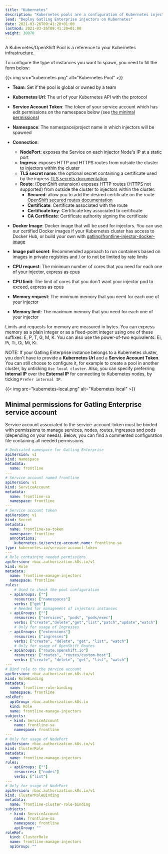 ```yaml
---
title: "Kubernetes"
description: "Kubernetes pools are a configuration of Kubernetes injectors"
lead: "Deploy Gatling Enterprise injectors on Kubernetes"
date: 2021-03-26T09:41:20+01:00
lastmod: 2021-03-26T09:41:20+01:00
weight: 30070
---
```


A Kubernetes/OpenShift Pool is a reference to your Kubernetes infrastructure.

To configure the type of instances you want to spawn, you need to fill the form below:

{{< img src="kubernetes.png" alt="Kubernetes Pool" >}}

- **Team**: Set if the pool is global or owned by a team
- **Kubernetes Url**: The url of your Kubernetes API with the protocol
- **Service Account Token**: The token of your service account which has edit permissions on the namespace below (see [the minimal permissions](#minimal-permissions-for-gatling-enterprise-service-account))
- **Namespace**: The namespace/project name in which injectors will be spawned
- **Connection**:
    - **NodePort**: exposes the Service on each injector Node's IP at a static port
    - **Ingress**: exposes HTTP and HTTPS routes from outside the cluster to injectors within the cluster
    - **TLS secret name**: the optional secret containing a certificate used by the ingress [TLS secrets documentation](https://kubernetes.github.io/ingress-nginx/user-guide/tls/#tls-secrets)
    - **Route**: (OpenShift extension) exposes HTTP routes (HTTPS not supported) from outside the cluster to injectors within the cluster.
        - **Secured**: allow you to add the desired certificate on the route [OpenShift secured routes documentation](https://docs.openshift.com/container-platform/4.5/networking/routes/secured-routes.html)
        - **Certificate**: Certificate associated with the route
        - **Certificate key**: Certificate key associated to certificate
        - **CA Certificate**: Certificate authority signing the certificate

- **Docker Image**: Docker image that will be used for injectors. You can use our certified Docker images if your Kubernetes cluster has access to Docker Hub, or build your own with [gatling/frontline-injector-docker-image](https://github.com/gatling/frontline-injector-docker-image)
- **Image pull secret**: Recommended approach to run containers based on images in private registries and / or to not be limited by rate limits
- **CPU request**: The minimum number of cores that you need for each one of your injector, express as cpus
- **CPU limit**: The limit of cores that you don't want your injector pod to exceed, express as cpus
- **Memory request**: The minimum memory that you need for each one of your injector
- **Memory limit**: The maximum memory that you need for each one of your injector

Limits and requests for memory are measured in bytes. You can express memory as a plain integer or as a fixed-point integer using one of these suffixes: E, P, T, G, M, K. You can also use the power-of-two equivalents: Ei, Pi, Ti, Gi, Mi, Ki.

NOTE: If your Gatling Enterprise instance belongs to a Kubernetes cluster, you don't have to provide a **Kubernetes Url** and a **Service Account Token**.
You can still choose to configure it, for example to create a pool in another cluster, by unticking `Use local cluster`.
Also, you can specify preferring **Internal IP** over the **External IP** for connecting to Kubernetes nodes, by ticking `Prefer internal IP`.

{{< img src="kubernetes-local.png" alt="Kubernetes local" >}}

## Minimal permissions for Gatling Enterprise service account

Service account associated to the service-account-token must be binded with permissions to manage services, nodes, routes, ingresses and pods (depending on your needs).
Below, you can find a commented configuration file containing all needed permissions.

```yaml
# Dedicated namespace for Gatling Enterprise
apiVersion: v1
kind: Namespace
metadata:
  name: frontline
---
# Service account named frontline
apiVersion: v1
kind: ServiceAccount
metadata:
  name: frontline-sa
  namespace: frontline
---
# Service account token
apiVersion: v1
kind: Secret
metadata:
  name: frontline-sa-token
  namespace: frontline
  annotations:
    kubernetes.io/service-account.name: frontline-sa
type: kubernetes.io/service-account-token
---
# Role containing needed permissions
apiVersion: rbac.authorization.k8s.io/v1
kind: Role
metadata:
  name: frontline-manage-injectors
  namespace: frontline
rules:
    # Used to check the pool configuration
  - apiGroups: [""]
    resources: ["namespaces"]
    verbs: ["get"]
    # Needed for management of injectors instances
  - apiGroups: [""]
    resources: ["services", "pods", "pods/exec"]
    verbs: ["create","delete","get","list","patch","update","watch"]
    # Only for usage of Ingresses
  - apiGroups: ["extensions"]
    resources: ["ingresses"]
    verbs: ["create", "delete", "get", "list", "watch"]
    # Only for usage of OpenShift Routes
  - apiGroups: ["route.openshift.io"]
    resources: ["routes", "routes/custom-host"]
    verbs: ["create", "delete", "get", "list", "watch"]
---
# Bind role to the service account
apiVersion: rbac.authorization.k8s.io/v1
kind: RoleBinding
metadata:
  name: frontline-role-binding
  namespace: frontline
roleRef:
  apiGroup: rbac.authorization.k8s.io
  kind: Role
  name: frontline-manage-injectors
subjects:
  - kind: ServiceAccount
    name: frontline-sa
    namespace: frontline
---
# Only for usage of NodePort
apiVersion: rbac.authorization.k8s.io/v1
kind: ClusterRole
metadata:
  name: frontline-manage-injectors
rules:
  - apiGroups: [""]
    resources: ["nodes"]
    verbs: ["list"]
---
# Only for usage of NodePort
apiVersion: rbac.authorization.k8s.io/v1
kind: ClusterRoleBinding
metadata:
  name: frontline-cluster-role-binding
subjects:
  - kind: ServiceAccount
    name: frontline-sa
    namespace: frontline
    apiGroup: ""
roleRef:
  kind: ClusterRole
  name: frontline-manage-injectors
  apiGroup: ""
```
